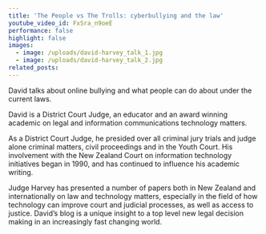 ```yaml
---
title: 'The People vs The Trolls: cyberbullying and the law'
youtube_video_id: FxSra_n9oeE
performance: false
highlight: false
images:
  - image: /uploads/david-harvey_talk_1.jpg
  - image: /uploads/david-harvey_talk_2.jpg
related_posts:
---
```


David talks about online bullying and what people can do about under the current laws.

David is a District Court Judge, an educator and an award winning academic on legal and information communications technology matters.

As a District Court Judge, he presided over all criminal jury trials and judge alone criminal matters, civil proceedings and in the Youth Court. His involvement with the New Zealand Court on information technology initiatives began in 1990, and has continued to influence his academic writing.

Judge Harvey has presented a number of papers both in New Zealand and internationally on law and technology matters, especially in the field of how technology can improve court and judicial processes, as well as access to justice. David’s blog is a unique insight to a top level new legal decision making in an increasingly fast changing world.
